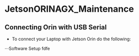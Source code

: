 # JetsonORINAGX_Maintenance

## Connecting Orin with USB Serial
- To connect your Laptop with Jetson Orin do the following:

⋅⋅⋅Software Setup
  fdfe
